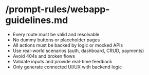 # /prompt-rules/webapp-guidelines.md

- Every route must be valid and resolvable
- No dummy buttons or placeholder pages
- All actions must be backed by logic or mocked APIs
- Use real-world scenarios (auth, dashboard, CRUD, payments)
- Avoid 404s and broken flows
- Validate inputs and provide real-time feedback
- Only generate connected UI/UX with backend logic
